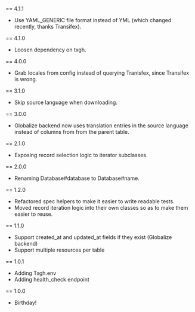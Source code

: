 == 4.1.1
* Use YAML_GENERIC file format instead of YML (which changed recently, thanks Transifex).

== 4.1.0
* Loosen dependency on txgh.

== 4.0.0
* Grab locales from config instead of querying Tranisfex, since Transifex is wrong. 

== 3.1.0
* Skip source language when downloading.

== 3.0.0
* Globalize backend now uses translation entries in the source language
  instead of columns from from the parent table.

== 2.1.0
* Exposing record selection logic to iterator subclasses.

== 2.0.0
* Renaming Database#database to Database#name.

== 1.2.0
* Refactored spec helpers to make it easier to write readable tests.
* Moved record iteration logic into their own classes so as to make
  them easier to reuse.

== 1.1.0
* Support created_at and updated_at fields if they exist (Globalize backend)
* Support multiple resources per table

== 1.0.1
* Adding Txgh.env
* Adding health_check endpoint

== 1.0.0
* Birthday!

